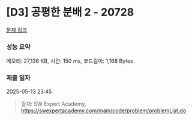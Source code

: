 # [D3] 공평한 분배 2 - 20728 

[문제 링크](https://swexpertacademy.com/main/code/problem/problemDetail.do?contestProbId=AY6cg0MKeVkDFAXt) 

### 성능 요약

메모리: 27,136 KB, 시간: 150 ms, 코드길이: 1,168 Bytes

### 제출 일자

2025-05-13 23:45



> 출처: SW Expert Academy, https://swexpertacademy.com/main/code/problem/problemList.do